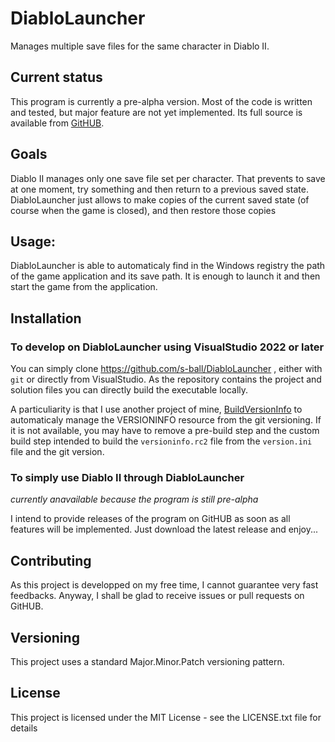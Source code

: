 # DiabloLauncher
Manages multiple save files for the same character in Diablo II.

## Current status

This program is currently a pre-alpha version. Most of the code is written
and tested, but major feature are not yet implemented.
Its full source is available from [GitHUB](https://github.com/s-ball/DiabloLauncher).

## Goals

Diablo II manages only one save file set per character. That prevents to 
save at one moment, try something and then return to a previous saved
state. DiabloLauncher just allows to make copies of the current saved state
(of course when the game is closed), and then restore those copies

## Usage:

DiabloLauncher is able to automaticaly find in the Windows registry the
path of the game application and its save path. It is enough to launch it
and then start the game from the application.


## Installation

### To develop on DiabloLauncher using VisualStudio 2022 or later

You can simply clone https://github.com/s-ball/DiabloLauncher , either
with `git` or directly from VisualStudio. As the repository contains the
project and solution files you can directly build the executable locally.

A particuliarity is that I use another project of mine,
[BuildVersionInfo](https://github.com/s-ball/BuildVersionInfo) to
automaticaly manage the VERSIONINFO resource from the git versioning. If
it is not available, you may have to remove a pre-build step and the
custom build step intended to build the `versioninfo.rc2` file from the
`version.ini` file and the git version.

### To simply use Diablo II through DiabloLauncher

*currently anavailable because the program is still pre-alpha*

I intend to provide releases of the program on GitHUB as soon as all
features will be implemented. Just download the latest release and enjoy...

## Contributing

As this project is developped on my free time, I cannot guarantee very fast feedbacks. Anyway, I shall be glad to receive issues or pull requests on GitHUB. 

## Versioning

This project uses a standard Major.Minor.Patch versioning pattern.

## License

This project is licensed under the MIT License - see the LICENSE.txt file for details